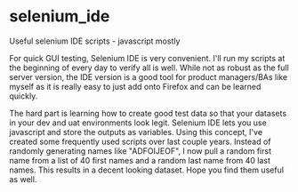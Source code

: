 # selenium_ide
Useful selenium IDE scripts - javascript mostly

For quick GUI testing, Selenium IDE is very convenient. I'll run my scripts at the beginning of every day to verify all is well. While not as robust as the full server version, the IDE version is a good tool for product managers/BAs like myself as it is really easy to just add onto Firefox and can be learned quickly. 

The hard part is learning how to create good test data so that your datasets in your dev and uat environments look legit. Selenium IDE lets you use javascript and store the outputs as variables. Using this concept, I've created some frequently used scripts over last couple years. Instead of randomly generating names like "ADFOIJEOF", I now pull a random first name from a list of 40 first names and a random last name from 40 last names. This results in a decent looking dataset. Hope you find them useful as well. 
